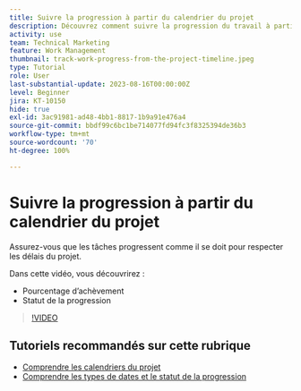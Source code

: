 ```yaml
---
title: Suivre la progression à partir du calendrier du projet
description: Découvrez comment suivre la progression du travail à partir du calendrier du projet dans  [!DNL  Workfront]  en utilisant le pourcentage terminé, le statut, les affectations ou les contraintes.
activity: use
team: Technical Marketing
feature: Work Management
thumbnail: track-work-progress-from-the-project-timeline.jpeg
type: Tutorial
role: User
last-substantial-update: 2023-08-16T00:00:00Z
level: Beginner
jira: KT-10150
hide: true
exl-id: 3ac91981-ad48-4bb1-8817-1b9a91e476a4
source-git-commit: bbdf99c6bc1be714077fd94fc3f8325394de36b3
workflow-type: tm+mt
source-wordcount: '70'
ht-degree: 100%

---
```


# Suivre la progression à partir du calendrier du projet

Assurez-vous que les tâches progressent comme il se doit pour respecter les délais du projet.

Dans cette vidéo, vous découvrirez :

* Pourcentage d’achèvement
* Statut de la progression

>[!VIDEO](https://video.tv.adobe.com/v/3438208/?quality=12&learn=on&enablevpops=1)


## Tutoriels recommandés sur cette rubrique

* [Comprendre les calendriers du projet](/help/manage-work/project-timelines/understand-project-timelines.md)
* [Comprendre les types de dates et le statut de la progression](/help/manage-work/project-timelines/understand-task-dates-and-progress-status.md)
